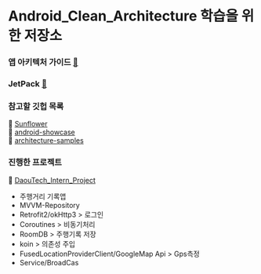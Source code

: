 # Android_Clean_Architecture 학습을 위한 저장소

### 앱 아키텍처 가이드 [🥕](https://developer.android.com/jetpack/guide)
### JetPack [🥕](https://developer.android.com/jetpack/getting-started)

### 참고할 깃헙 목록  
🥕 [Sunflower](https://github.com/h0keun/sunflower)  
🥕 [android-showcase](https://github.com/h0keun/android-showcase)  
🥕 [architecture-samples](https://github.com/h0keun/architecture-samples)

### 진행한 프로젝트  
🥕 [DaouTech_Intern_Project](https://github.com/h0keun/daouTech_Intern_Project)  
+ 주행거리 기록앱
+ MVVM-Repository
+ Retrofit2/okHttp3 > 로그인
+ Coroutines > 비동기처리
+ RoomDB > 주행기록 저장
+ koin > 의존성 주입
+ FusedLocationProviderClient/GoogleMap Api > Gps측정
+ Service/BroadCas
